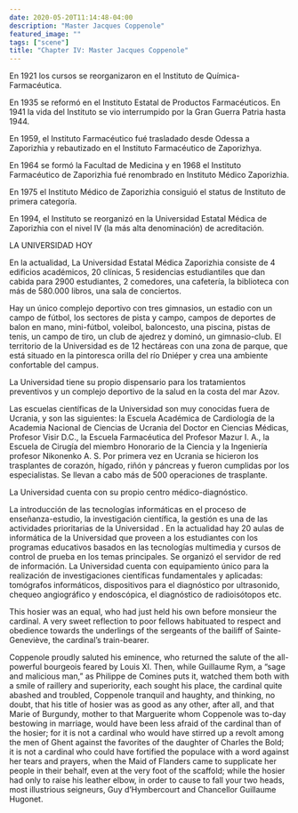 ```yaml
---
date: 2020-05-20T11:14:48-04:00
description: "Master Jacques Coppenole"
featured_image: ""
tags: ["scene"]
title: "Chapter IV: Master Jacques Coppenole"
---
```



En 1921 los cursos se reorganizaron en el Instituto de Química-Farmacéutica.

En 1935 se reformó en el Instituto Estatal de Productos Farmacéuticos. En 1941 la vida
 del Instituto se vio interrumpido por la Gran Guerra Patria hasta 1944.

En 1959, el Instituto Farmacéutico fué trasladado desde Odessa a Zaporizhia y rebautizado
en el Instituto Farmacéutico de Zaporizhya.

En 1964 se formó la Facultad de Medicina y  en 1968  el Instituto Farmacéutico de Zaporizhia 
fué renombrado en  Instituto Médico Zaporizhia.

En 1975 el Instituto Médico de Zaporizhia consiguió el status de Instituto de  primera 
categoría.

En 1994, el Instituto se reorganizó en la Universidad Estatal Médica de Zaporizhia con el
nivel  IV (la más alta denominación) de acreditación.


LA UNIVERSIDAD HOY

En la actualidad, La Universidad Estatal Médica Zaporizhia consiste de 4 edificios académicos, 
20 clínicas, 5 residencias estudiantiles que dan cabida para 2900 estudiantes, 2 comedores, 
una cafetería, la biblioteca con más de 580.000 libros, una sala de conciertos. 



Hay un único complejo deportivo con tres gimnasios, un estadio con un campo de fútbol, los
sectores de pista y campo, campos de deportes de balon en mano, mini-fútbol, voleibol, 
baloncesto, una piscina, pistas de tenis, un campo de tiro, un club de ajedrez y dominó,
un gimnasio-club. El territorio de la Universidad es de 12 hectáreas con una zona de parque,
que está situado en la pintoresca orilla del río Dniéper y crea una ambiente confortable 
del campus.


La Universidad tiene su propio dispensario para los tratamientos preventivos y un complejo 
deportivo de la salud en la costa del mar Azov.

Las escuelas científicas de la Universidad son muy conocidas fuera de Ucrania, y son las 
siguientes: la Escuela Académica de Cardiología de la Academia Nacional de Ciencias de 
Ucrania del Doctor en Ciencias Médicas, Profesor Visir D.C., la Escuela Farmacéutica del
Profesor Mazur I. A., la Escuela de  Cirugía del miembro Honorario de la Ciencia y la
Ingeniería profesor Nikonenko A. S. Por primera vez en Ucrania se hicieron los trasplantes
de corazón, hígado, riñón y páncreas y fueron cumplidas por los especialistas. Se llevan 
a cabo más de 500 operaciones de trasplante.

La Universidad cuenta con su propio centro médico-diagnóstico.

La introducción de las tecnologías informáticas en el proceso de enseñanza-estudio, la 
investigación científica, la gestión es una de las actividades prioritarias de la 
Universidad . En la actualidad hay 20 aulas de informática de la Universidad que proveen
a los estudiantes con los programas educativos basados en las tecnologías multimedia y
cursos de control de prueba en los temas principales.  Se organizó el servidor de red de
información.  La Universidad cuenta con equipamiento único para la realización de 
investigaciones científicas fundamentales y aplicadas: tomógrafos informáticos, 
dispositivos para el diagnóstico por ultrasonido, chequeo angiográfico y endoscópica, 
el diagnóstico de radioisótopos etc. 

This hosier was an equal, who had just held his own before monsieur the
cardinal. A very sweet reflection to poor fellows habituated to respect
and obedience towards the underlings of the sergeants of the bailiff of
Sainte-Geneviève, the cardinal’s train-bearer.

Coppenole proudly saluted his eminence, who returned the salute of the
all-powerful bourgeois feared by Louis XI. Then, while Guillaume Rym, a
“sage and malicious man,” as Philippe de Comines puts it, watched them
both with a smile of raillery and superiority, each sought his place, the
cardinal quite abashed and troubled, Coppenole tranquil and haughty, and
thinking, no doubt, that his title of hosier was as good as any other,
after all, and that Marie of Burgundy, mother to that Marguerite whom
Coppenole was to-day bestowing in marriage, would have been less afraid of
the cardinal than of the hosier; for it is not a cardinal who would have
stirred up a revolt among the men of Ghent against the favorites of the
daughter of Charles the Bold; it is not a cardinal who could have
fortified the populace with a word against her tears and prayers, when the
Maid of Flanders came to supplicate her people in their behalf, even at
the very foot of the scaffold; while the hosier had only to raise his
leather elbow, in order to cause to fall your two heads, most illustrious
seigneurs, Guy d’Hymbercourt and Chancellor Guillaume Hugonet.
